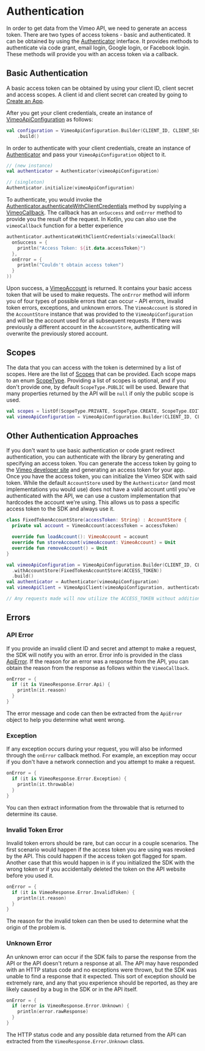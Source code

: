 # Authentication

In order to get data from the Vimeo API, we need to generate an access token. There are two types of access tokens - basic and authenticated. It can be obtained by using the [Authenticator](./src/main/java/com/vimeo/networking2/Authenticator.kt) interface. It provides methods to authenticate via code grant, email login, Google login, or Facebook login. These methods will provide you with an access token via a callback.

## Basic Authentication

A basic access token can be obtained by using your client ID, client secret and access scopes. A client id and client secret can created by going to [Create an App](https://developer.vimeo.com/).

After you get your client credentials, create an instance of [VimeoApiConfiguration](../api-core/src/main/java/com/vimeo/networking2/config/VimeoApiConfiguration.kt) as  follows:

```kotlin
val configuration = VimeoApiConfiguration.Builder(CLIENT_ID, CLIENT_SECRET, listOf(ScopeType.PUBLIC, ScopeType.PRIVATE))
    .build()
```

In order to authenticate with your client credentials, create an instance of [Authenticator](../auth/src/main/java/com/vimeo/networking2/Authenticator.kt) and pass your `VimeoApiConfiguration` object to it.

```kotlin
// (new instance)
val authenticator = Authenticator(vimeoApiConfiguration)

// (singleton)
Authenticator.initialize(vimeoApiConfiguration)
```

To authenticate, you would invoke the [Authenticator.authenticateWithClientCredentials](../auth/src/main/java/com/vimeo/networking2/Authenticator.kt#L116) method by supplying a [VimeoCallback](../api-core/src/main/java/com/vimeo/networking2/VimeoCallback.kt). The callback has an `onSuccess` and `onError` method to provide you the result of the request.  In Kotlin, you can also use the `vimeoCallback` function for a better experience

```kotlin
authenticator.authenticateWithClientCredentials(vimeoCallback(
  onSuccess = {
    println("Access Token: ${it.data.accessToken}")
  },
  onError = {
    println("Couldn't obtain access token")
  }
))
```

Upon success, a [VimeoAccount](../models/src/main/java/com/vimeo/networking2/VimeoAccount.kt) is returned. It contains your basic access token that will be used to make requests. The `onError` method will inform you of four types of possible errors that can occur - API errors, invalid token errors, exceptions, and unknown errors.  The `VimeoAccount` is stored in the `AccountStore` instance that was provided to the `VimeoApiConfiguration` and will be the account used for all subsequent requests. If there was previously a different account in the `AccountStore`, authenticating will overwrite the previously stored account.

## Scopes

The data that you can access with the token is determined by a list of scopes. Here are the list of [Scopes](https://developer.vimeo.com/api/authentication#table-1) that can be provided. Each scope maps to an enum [ScopeType](../api-core/src/main/java/com/vimeo/networking2/ScopeType.kt). Providing a list of scopes is optional, and if you don't provide one, by default `ScopeType.PUBLIC` will be used.  Beware that many properties returned by the API will be `null` if only the public scope is used.

```kotlin
val scopes = listOf(ScopeType.PRIVATE, ScopeType.CREATE, ScopeType.EDIT)
val vimeoApiConfiguration = VimeoApiConfiguration.Builder(CLIENT_ID, CLIENT_SECRET, scopes).build()
```

## Other Authentication Approaches

If you don't want to use basic authentication or code grant redirect authentication, you can authenticate with the library by generating and specifying an access token. You can generate the access token by going to the [Vimeo developer site](https://developer.vimeo.com/apps) and generating an access token for your app. Once you have the access token, you can initialize the Vimeo SDK with said token. While the default `AccountStore` used by the `Authenticator` (and most implementations you would use) does not have a valid account until you've authenticated with the API, we can use a custom implementation that hardcodes the account we're using. This allows us to pass a specific access token to the SDK and always use it.

```kotlin
class FixedTokenAccountStore(accessToken: String) : AccountStore {
  private val account = VimeoAccount(accessToken = accessToken)

  override fun loadAccount(): VimeoAccount = account
  override fun storeAccount(vimeoAccount: VimeoAccount) = Unit
  override fun removeAccount() = Unit
}

val vimeoApiConfiguration = VimeoApiConfiguration.Builder(CLIENT_ID, CLIENT_SECRET, listOf(ScopeType.PUBLIC))
  .withAccountStore(FixedTokenAccountStore(ACCESS_TOKEN))
  .build()
val authenticator = Authenticator(vimeoApiConfiguration)
val vimeoApiClient = VimeoApiClient(vimeoApiConfiguration, authenticator)

// Any requests made will now utilize the ACCESS_TOKEN without additional log in.
```

## Errors

### API Error

If you provide an invalid client ID and secret and attempt to make a request, the SDK will notify you with an error. Error info is provided in the class [ApiError](../models/src/main/java/com/vimeo/networking2/ApiError.kt). If the reason for an error was a response from the API, you can obtain the reason from the response as follows within the `VimeoCallback`.

```kotlin
onError = {
  if (it is VimeoResponse.Error.Api) {
    println(it.reason)
  }
}
```

The error message and code can then be extracted from the `ApiError` object to help you determine what went wrong.

### Exception

If any exception occurs during your request, you will also be informed through the `onError` callback method. For example, an exception may occur if you don't have a network connection and you attempt to make a request.


```kotlin
onError = {
  if (it is VimeoResponse.Error.Exception) {
    println(it.throwable)
  }
}
```

You can then extract information from the throwable that is returned to determine its cause.

### Invalid Token Error

Invalid token errors should be rare, but can occur in a couple scenarios. The first scenario would happen if the access token you are using was revoked by the API. This could happen if the access token got flagged for spam. Another case that this would happen in is if you initialized the SDK with the wrong token or if you accidentally deleted the token on the API website before you used it.

```kotlin
onError = {
  if (it is VimeoResponse.Error.InvalidToken) {
    println(it.reason)
  }
}
```

The reason for the invalid token can then be used to determine what the origin of the problem is.

### Unknown Error

An unknown error can occur if the SDK fails to parse the response from the API or the API doesn't return a response at all. The API may have responded with an HTTP status code and no exceptions were thrown, but the SDK was unable to find a response that it expected. This sort of exception should be extremely rare, and any that you experience should be reported, as they are likely caused by a bug in the SDK or in the API itself.

```kotlin
onError = {
  if (error is VimeoResponse.Error.Unknown) {
    println(error.rawResponse)
  }
}
```

The HTTP status code and any possible data returned from the API can extracted from the `VimeoResponse.Error.Unknown` class.

